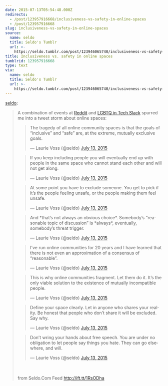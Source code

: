 ```yaml
---
date: 2015-07-13T05:54:48.000Z
redirects:
  - /post/123957916668/inclusiveness-vs-safety-in-online-spaces
  - /post/123957916668
slug: inclusiveness-vs-safety-in-online-spaces
source:
  name: seldo
  title: Seldo's Tumblr
  url: >-
    https://seldo.tumblr.com/post/123946065740/inclusiveness-vs-safety-in-online-spaces
title: Inclusiveness vs. safety in online spaces
tumblrid: 123957916668
type: text
via:
  name: seldo
  title: Seldo's Tumblr
  url: >-
    https://seldo.tumblr.com/post/123946065740/inclusiveness-vs-safety-in-online-spaces
---
```

<p><a href="http://seldo.tumblr.com/post/123946065740/inclusiveness-vs-safety-in-online-spaces" class="tumblr_blog">seldo</a>:</p>

<blockquote><p>A combination of events at <a href="http://ift.tt/1Hrgl2V">Reddit</a> and <a href="http://ift.tt/1Jm3NeW">LGBTQ in Tech Slack</a> spurred me into a tweet storm about online spaces:

<script async src="//platform.twitter.com/widgets.js" charset="utf-8"></script></p><blockquote class="twitter-tweet" lang="en"><p lang="en" dir="ltr">The tragedy of all online community spaces is that the goals of “inclusive” and “safe” are, at the extreme, mutually exclusive goals.</p>— Laurie Voss (@seldo) <a href="https://twitter.com/seldo/status/620389392549482497">July 13, 2015</a></blockquote>
<blockquote class="twitter-tweet" data-conversation="none" lang="en"><p lang="en" dir="ltr">If you keep including people you will eventually end up with people in the same space who cannot stand each other and will not get along.</p>— Laurie Voss (@seldo) <a href="https://twitter.com/seldo/status/620389549026357249">July 13, 2015</a></blockquote>
<blockquote class="twitter-tweet" data-conversation="none" lang="en"><p lang="en" dir="ltr">At some point you have to exclude someone. You get to pick if it’s the people feeling unsafe, or the people making them feel unsafe.</p>— Laurie Voss (@seldo) <a href="https://twitter.com/seldo/status/620389829344235520">July 13, 2015</a></blockquote>
<blockquote class="twitter-tweet" data-conversation="none" lang="en"><p lang="en" dir="ltr">And *that’s not always an obvious choice*. Somebody’s “reasonable topic of discussion” is *always*, eventually, somebody’s threat trigger.</p>— Laurie Voss (@seldo) <a href="https://twitter.com/seldo/status/620390353267339264">July 13, 2015</a></blockquote>
<blockquote class="twitter-tweet" data-conversation="none" lang="en"><p lang="en" dir="ltr">I’ve run online communities for 20 years and I have learned that there is not even an approximation of a consensus of “reasonable”.</p>— Laurie Voss (@seldo) <a href="https://twitter.com/seldo/status/620390948040654848">July 13, 2015</a></blockquote>
<blockquote class="twitter-tweet" data-conversation="none" lang="en"><p lang="en" dir="ltr">This is why online communities fragment. Let them do it. It’s the only viable solution to the existence of mutually incompatible people.</p>— Laurie Voss (@seldo) <a href="https://twitter.com/seldo/status/620391267453644800">July 13, 2015</a></blockquote>
<blockquote class="twitter-tweet" data-conversation="none" lang="en"><p lang="en" dir="ltr">Define your space clearly. Let in anyone who shares your reality. Be honest that people who don’t share it will be excluded. Say why.</p>— Laurie Voss (@seldo) <a href="https://twitter.com/seldo/status/620391633641541632">July 13, 2015</a></blockquote>
<blockquote class="twitter-tweet" data-conversation="none" lang="en"><p lang="en" dir="ltr">Don’t wring your hands about free speech. You are under no obligation to let people say things you hate. They can go elsewhere, and will.</p>— Laurie Voss (@seldo) <a href="https://twitter.com/seldo/status/620391856078086144">July 13, 2015</a></blockquote><br/><br/>
from Seldo.Com Feed <a href="http://ift.tt/1RsODha">http://ift.tt/1RsODha</a></blockquote>
